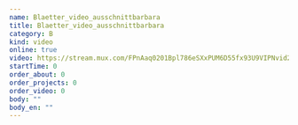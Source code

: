 ```yaml
---
name: Blaetter_video_ausschnittbarbara
title: Blaetter_video_ausschnittbarbara
category: B
kind: video
online: true
video: https://stream.mux.com/FPnAaq0201Bpl786eSXxPUM6D55fx93U9VIPNvid2WEMk
startTime: 0
order_about: 0
order_projects: 0
order_video: 0
body: ""
body_en: ""
---
```

